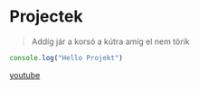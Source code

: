 # Projectek
> Addíg jár a korsó a kútra amíg el nem törik
```javascript
console.log("Hello Projekt")
```
[youtube](https://www.youtube.com/)

